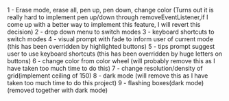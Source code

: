 1 - Erase mode, erase all, pen up, pen down, change color 
(Turns out it is really hard to implement pen up/down through removeEventListener,if I come up with a better way to implement this feature, I will revert this decision)
2 - drop down menu to switch modes
3 - keyboard shortcuts to switch modes
4 - visual prompt with fade to inform user of current mode
(this has been overridden by highlighted buttons)
5 - tips prompt suggest user to use keyboard shortcuts
(this has been overridden by huge letters on buttons)
6 - change color from color wheel
(will probably remove this as I have taken too much time to do this)
7 - change resolution/density of grid(implement ceiling of 150)
8 - dark mode
(will remove this as I have taken too much time to do this project)
9 - flashing boxes(dark mode)
(removed together with dark mode)